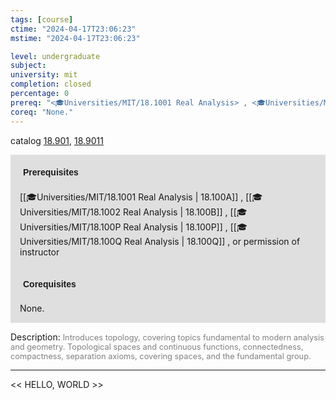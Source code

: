 ```yaml
---
tags: [course]
ctime: "2024-04-17T23:06:23"
mstime: "2024-04-17T23:06:23"

level: undergraduate
subject: 
university: mit
completion: closed
percentage: 0
prereq: "<🎓Universities/MIT/18.1001 Real Analysis> , <🎓Universities/MIT/18.1002 Real Analysis> , <🎓Universities/MIT/18.100P Real Analysis> , <🎓Universities/MIT/18.100Q Real Analysis> , or permission of instructor"
coreq: "None."
---
```


catalog [18.901](http://student.mit.edu/catalog/m18b.html#18.901), [18.9011](http://student.mit.edu/catalog/m18b.html#18.9011)

<span style="display: block; padding: 15px; background-color: rgb(100, 100, 100, 0.2);"><font id="m_prereq1798_0" style="display: block; font-family: Arial, sans-serif; font-weight: bold; padding: 5px">Prerequisites</font><br><span id="prereq1798_0">[[🎓Universities/MIT/18.1001 Real Analysis | 18.100A]] , [[🎓Universities/MIT/18.1002 Real Analysis | 18.100B]] , [[🎓Universities/MIT/18.100P Real Analysis | 18.100P]] , [[🎓Universities/MIT/18.100Q Real Analysis | 18.100Q]] , or permission of instructor</span></span>
<span style="display: block; padding: 15px; background-color: rgb(100, 100, 100, 0.2);"><font id="m_coreq1798_0" style="display: block; font-family: Arial, sans-serif; font-weight: bold; padding: 5px">Corequisites</font><br><span id="coreq1798_0">None.</span></span>

<font style="">Description:</font>
<font style="color: grey; font-size: 0.8rem;">Introduces topology, covering topics fundamental to modern analysis and geometry. Topological spaces and continuous functions, connectedness, compactness, separation axioms, covering spaces, and the fundamental group.</font>



---

<< HELLO, WORLD >>

